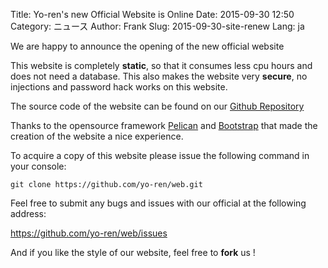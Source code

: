 Title: Yo-ren's new Official Website is Online
Date: 2015-09-30 12:50
Category: ニュース
Author: Frank
Slug: 2015-09-30-site-renew
Lang: ja

We are happy to announce the opening of the new official website

This website is completely **static**, so that it consumes less cpu hours and does not need a database. This also makes the website very **secure**, no injections and password hack works on this website.

The source code of the website can be found on our [Github Repository](https://github.com/yo-ren/web)

Thanks to the opensource framework [Pelican](https://github.com/getpelican/pelican) and [Bootstrap](http://getbootstrap.com) that made the creation of the website a nice experience.

To acquire a copy of this website please issue the following command in your console:

```shell
git clone https://github.com/yo-ren/web.git
```

Feel free to submit any bugs and issues with our official at the following address:

https://github.com/yo-ren/web/issues

And if you like the style of our website, feel free to **fork** us !